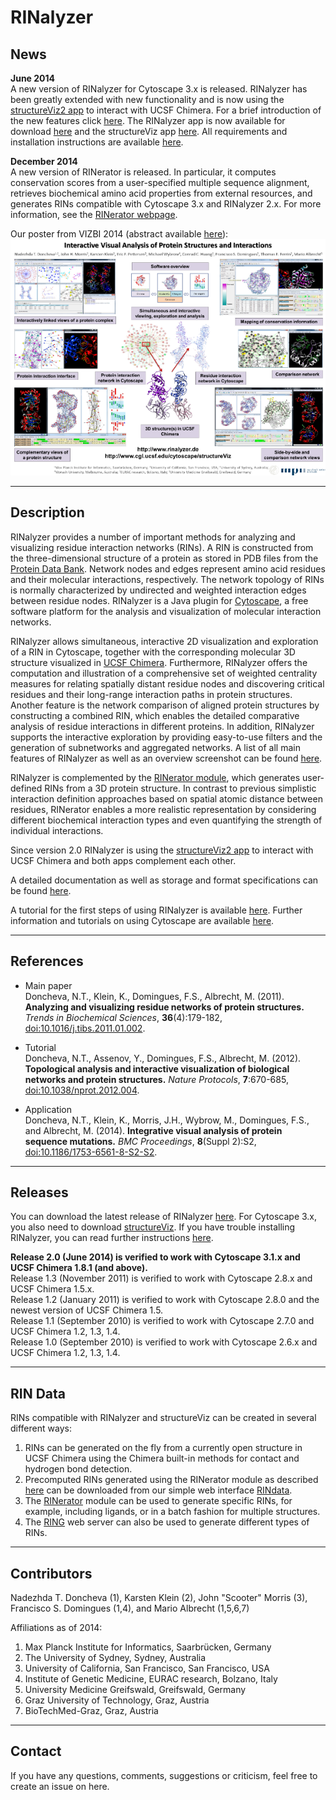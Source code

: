 # RINalyzer

News
----

**June 2014**   
A new version of RINalyzer for Cytoscape 3.x is released. RINalyzer has been greatly extended with new functionality and is now using the [structureViz2 app](http://www.cgl.ucsf.edu/cytoscape/structureViz2/) to interact with UCSF Chimera. For a brief introduction of the new features click [here](doc/app_features.php). The RINalyzer app is now available for download [here](plugin.php) and the structureViz app [here](http://apps.cytoscape.org/apps/structureViz2). All requirements and installation instructions are available [here](./doc/install.php).  

**December 2014**   
A new version of RINerator is released. In particular, it computes conservation scores from a user-specified multiple sequence alignment, retrieves biochemical amino acid properties from external resources, and generates RINs compatible with Cytoscape 3.x and RINalyzer 2.x. For more information, see the [RINerator webpage](./doc/rinerator.md).  

Our poster from VIZBI 2014 (abstract available [here](http://www.vizbi.org/Posters/2014/D16)):
[![Figure](doc/images/app3_small.png)](doc/images/app3.png)


* * *

Description
-----------

RINalyzer provides a number of important methods for analyzing and visualizing residue interaction networks (RINs). A RIN is constructed from the three-dimensional structure of a protein as stored in PDB files from the [Protein Data Bank](http://www.rcsb.org/). Network nodes and edges represent amino acid residues and their molecular interactions, respectively. The network topology of RINs is normally characterized by undirected and weighted interaction edges between residue nodes. RINalyzer is a Java plugin for [Cytoscape](http://www.cytoscape.org), a free software platform for the analysis and visualization of molecular interaction networks.

RINalyzer allows simultaneous, interactive 2D visualization and exploration of a RIN in Cytoscape, together with the corresponding molecular 3D structure visualized in [UCSF Chimera](http://www.cgl.ucsf.edu/chimera/). Furthermore, RINalyzer offers the computation and illustration of a comprehensive set of weighted centrality measures for relating spatially distant residue nodes and discovering critical residues and their long-range interaction paths in protein structures. Another feature is the network comparison of aligned protein structures by constructing a combined RIN, which enables the detailed comparative analysis of residue interactions in different proteins. In addition, RINalyzer supports the interactive exploration by providing easy-to-use filters and the generation of subnetworks and aggregated networks. A list of all main features of RINalyzer as well as an overview screenshot can be found [here](doc/features.php).

RINalyzer is complemented by the [RINerator module](./doc/rinerator.md), which generates user-defined RINs from a 3D protein structure. In contrast to previous simplistic interaction definition approaches based on spatial atomic distance between residues, RINerator enables a more realistic representation by considering different biochemical interaction types and even quantifying the strength of individual interactions.

Since version 2.0 RINalyzer is using the [structureViz2 app](http://www.cgl.ucsf.edu/cytoscape/structureViz2/) to interact with UCSF Chimera and both apps complement each other.

A detailed documentation as well as storage and format specifications can be found [here](./doc/documentation.php).

A tutorial for the first steps of using RINalyzer is available [here](tutorials.php). Further information and tutorials on using Cytoscape are available [here](http://cytoscape.org/documentation_users.html).

    

* * *

References
----------

- Main paper   
Doncheva, N.T., Klein, K., Domingues, F.S., Albrecht, M. (2011). **Analyzing and visualizing residue networks of protein structures.** _Trends in Biochemical Sciences_, **36**(4):179-182, [doi:10.1016/j.tibs.2011.01.002](http://dx.doi.org/doi:10.1016/j.tibs.2011.01.002).

- Tutorial   
Doncheva, N.T., Assenov, Y., Domingues, F.S., Albrecht, M. (2012). **Topological analysis and interactive visualization of biological networks and protein structures.** _Nature Protocols_, **7**:670-685, [doi:10.1038/nprot.2012.004](http://dx.doi.org/doi:10.1038/nprot.2012.004).

- Application   
Doncheva, N.T., Klein, K., Morris, J.H., Wybrow, M., Domingues, F.S., and Albrecht, M. (2014). **Integrative visual analysis of protein sequence mutations.** _BMC Proceedings_, **8**(Suppl 2):S2, [doi:10.1186/1753-6561-8-S2-S2](http://dx.doi.org/doi:10.1186/1753-6561-8-S2-S2).


* * *

Releases
--------

You can download the latest release of RINalyzer [here](https://apps.cytoscape.org/apps/rinalyzer). For Cytoscape 3.x, you also need to download [structureViz](http://apps.cytoscape.org/apps/structureViz2). If you have trouble installing RINalyzer, you can read further instructions [here](./doc/install.php).

**Release 2.0 (June 2014) is verified to work with Cytoscape 3.1.x and UCSF Chimera 1.8.1 (and above).**    
Release 1.3 (November 2011) is verified to work with Cytoscape 2.8.x and UCSF Chimera 1.5.x.  
Release 1.2 (January 2011) is verified to work with Cytoscape 2.8.0 and the newest version of UCSF Chimera 1.5.  
Release 1.1 (September 2010) is verified to work with Cytoscape 2.7.0 and UCSF Chimera 1.2, 1.3, 1.4.  
Release 1.0 (September 2010) is verified to work with Cytoscape 2.6.x and UCSF Chimera 1.2, 1.3, 1.4.

* * *

RIN Data
--------

RINs compatible with RINalyzer and structureViz can be created in several different ways:

1.  RINs can be generated on the fly from a currently open structure in UCSF Chimera using the Chimera built-in methods for contact and hydrogen bond detection.  
2.  Precomputed RINs generated using the RINerator module as described [here](./doc/rindata_gen.php) can be downloaded from our simple web interface [RINdata](rindata.php).
3.  The [RINerator](./doc/rinerator.md) module can be used to generate specific RINs, for example, including ligands, or in a batch fashion for multiple structures. 
4.  The [RING](http://protein.cribi.unipd.it/ring/) web server can also be used to generate different types of RINs.
  

* * *

Contributors
------------

Nadezhda T. Doncheva (1), Karsten Klein (2), John "Scooter" Morris (3), Francisco S. Domingues (1,4), and Mario Albrecht (1,5,6,7)

Affiliations as of 2014:  
1. Max Planck Institute for Informatics, Saarbrücken, Germany  
2. The University of Sydney, Sydney, Australia  
3. University of California, San Francisco, San Francisco, USA  
4. Institute of Genetic Medicine, EURAC research, Bolzano, Italy  
5. University Medicine Greifswald, Greifswald, Germany  
6. Graz University of Technology, Graz, Austria  
7. BioTechMed-Graz, Graz, Austria  


* * *

Contact
-------

If you have any questions, comments, suggestions or criticism, feel free to create an issue on here.

